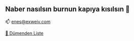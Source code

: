 ## Naber nasılsın burnun kapıya kısılsın 👋

📫 enes@exweiv.com

[🎵 Dümenden Liste](https://open.spotify.com/embed/playlist/5F3omCSAfHvCNifbczCxxL?utm_source=generator&theme=0)

<!--
**l0eix/l0eix** is a ✨ _special_ ✨ repository because its `README.md` (this file) appears on your GitHub profile.

Here are some ideas to get you started:

- 🔭 I’m currently working on ...
- 🌱 I’m currently learning ...
- 👯 I’m looking to collaborate on ...
- 🤔 I’m looking for help with ...
- 💬 Ask me about ...
- 📫 How to reach me: ...
- 😄 Pronouns: ...
- ⚡ Fun fact: ...
-->
